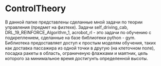 # ControlTheory
В данной папке представлены сделанные мной задачи по теории управления (предмет на физтехе). Задачи self_driving_cab, DRL_19_REINFORCE_Algorithm_1, acrobot_rl - это задачи по обучению с подкреплением, сделанные на базе библиотеки python - gym. Библиотека предоставляет доступ к простым моделям обучения, таких как доставка пассажира из одной точки в другую (на клеточном поле), посадка ракеты в область, ограниченую флажками и маятник, цель которого за минимальное время достигунть определенной высоты.
